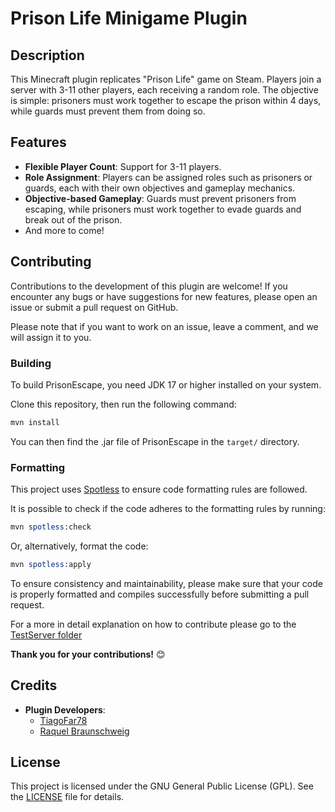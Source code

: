 # Prison Life Minigame Plugin

## Description
This Minecraft plugin replicates "Prison Life" game on Steam. Players join a server with 3-11 other players, each receiving a random role. The objective is simple: prisoners must work together to escape the prison within 4 days, while guards must prevent them from doing so.

## Features
- **Flexible Player Count**: Support for 3-11 players.
- **Role Assignment**: Players can be assigned roles such as prisoners or guards, each with their own objectives and gameplay mechanics.
- **Objective-based Gameplay**: Guards must prevent prisoners from escaping, while prisoners must work together to evade guards and break out of the prison.
- And more to come!

## Contributing
Contributions to the development of this plugin are welcome! If you encounter any bugs or have suggestions for new features, please open an issue or submit a pull request on GitHub.

Please note that if you want to work on an issue, leave a comment, and we will assign it to you.

### Building

To build PrisonEscape, you need JDK 17 or higher installed on your system.

Clone this repository, then run the following command:

```s
mvn install
```

You can then find the .jar file of PrisonEscape in the `target/` directory.

### Formatting

This project uses [Spotless](https://github.com/diffplug/spotless) to ensure code formatting rules
are followed.

It is possible to check if the code adheres to the formatting rules by running:

```s
mvn spotless:check
```

Or, alternatively, format the code:

```s
mvn spotless:apply
```

To ensure consistency and maintainability, please make sure that your code is properly formatted and compiles successfully before submitting a pull request.

For a more in detail explanation on how to contribute please go to the [TestServer folder](https://github.com/TiagoFar78/PrisonEscape/tree/master/TestServer)

**Thank you for your contributions!** 😊

## Credits
- **Plugin Developers**:
  - [TiagoFar78](https://github.com/TiagoFar78)
  - [Raquel Braunschweig](https://github.com/iquelli)

## License

This project is licensed under the GNU General Public License (GPL). See the [LICENSE](LICENSE) file for details.